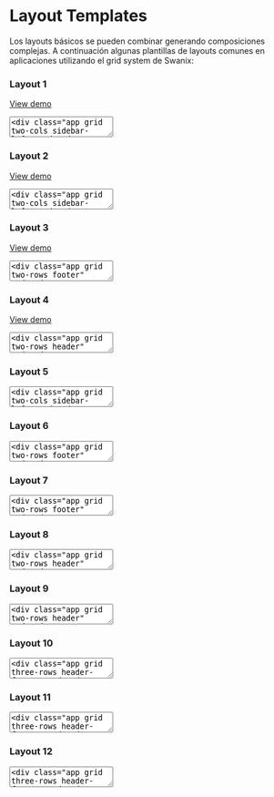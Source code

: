 # Layout Templates

Los layouts básicos se pueden combinar generando composiciones complejas. A continuación algunas plantillas de layouts comunes en aplicaciones utilizando el grid system de Swanix:

### Layout 1

[View demo](https://swanix.org/ui/demos/layout1)

<textarea code-editor="mixed" code-result-size="400">
<div class="app grid two-cols sidebar-left" mode="dev">
  <div>Sidebar</div>
  <div class="grid two-rows header">
    <div>Header</div>
    <div>Content</div>
  </div>
</div>
</textarea>

### Layout 2

[View demo](https://swanix.org/ui/demos/layout2)

<textarea code-editor="mixed" code-result-size="400">
<div class="app grid two-cols sidebar-left" mode="dev">
  <div>Sidebar</div>
  <div class="grid three-rows header-footer">
    <div>Header</div>
    <div>Content</div>
    <div>Footer</div>
  </div>
</div>
</textarea>

### Layout 3

[View demo](https://swanix.org/ui/demos/layout3)

<textarea code-editor="mixed" code-result-size="400">
<div class="app grid two-rows footer" mode="dev">
  <div class="grid three-cols sidebars">
    <div>Sidebar Left</div>
    <div>Content</div>
    <div>Sidebar Right</div>
  </div>
  <div>Footer</div>
</div>
</textarea>

### Layout 4

[View demo](https://swanix.org/ui/demos/layout4)

<textarea code-editor="mixed" code-result-size="400">
<div class="app grid two-rows header" mode="dev">
  <div>Header</div>
  <div class="grid three-cols sidebars">
    <div>Sidebar Left</div>
    <div>Content</div>
    <div>Sidebar Right</div>
  </div>
</div>
</textarea>

### Layout 5

<textarea code-editor="mixed" code-result-size="400">
<div class="app grid two-cols sidebar-left" mode="dev">
  <div>Sidebar</div>
  <div class="grid two-rows footer">
    <div>Content</div>
    <div>Footer</div>
  </div>
</div>
</textarea>

### Layout 6

<textarea code-editor="mixed" code-result-size="400">
<div class="app grid two-rows footer" mode="dev">
  <div class="grid two-cols sidebar-left">
    <div>Sidebar Left</div>
    <div>Content</div>
  </div>
  <div>Footer</div>
</div>
</textarea>

### Layout 7

<textarea code-editor="mixed" code-result-size="400">
<div class="app grid two-rows footer" mode="dev">
  <div class="grid two-cols sidebar-right">
    <div>Content</div>
    <div>Sidebar Right</div>
  </div>
  <div>Footer</div>
</div>
</textarea>

### Layout 8

<textarea code-editor="mixed" code-result-size="400">
<div class="app grid two-rows header" mode="dev">
  <div>Header</div>
  <div class="grid two-cols sidebar-left">
    <div>Sidebar Left</div>
    <div>Content</div>
  </div>
</div>
</textarea>

### Layout 9

<textarea code-editor="mixed" code-result-size="400">
<div class="app grid two-rows header" mode="dev">
  <div>Header</div>
  <div class="grid two-cols sidebar-right">
    <div>Content</div>
    <div>Sidebar Rigth</div>
  </div>
</div>
</textarea>


### Layout 10

<textarea code-editor="mixed" code-result-size="400">
<div class="app grid three-rows header-footer" mode="dev">
  <div>Header</div>
  <div class="grid two-cols sidebar-left">
    <div>Sidebar Left</div>
    <div>Content</div>
  </div>
  <div>Footer</div>
</div>
</textarea>

### Layout 11

<textarea code-editor="mixed" code-result-size="400">
<div class="app grid three-rows header-footer" mode="dev">
  <div>Header</div>
  <div class="grid two-cols sidebar-right">
    <div>Content</div>
    <div>Sidebar Rigth</div>
  </div>
  <div>Footer</div>
</div>
</textarea>

### Layout 12

<textarea code-editor="mixed" code-result-size="400">
<div class="app grid three-rows header-footer" mode="dev">
  <div>Header</div>
  <div class="grid three-cols sidebars">
    <div>Sidebar Left</div>
    <div>Content</div>
    <div>Sidebar Rigth</div>
  </div>
  <div>Footer</div>
</div>
</textarea>